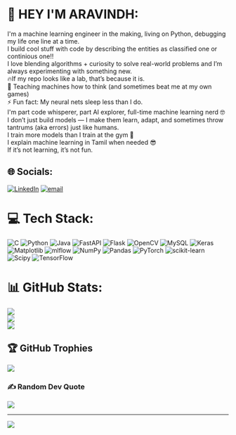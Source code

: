 # 💫 HEY I'M ARAVINDH:
I'm a machine learning engineer in the making, living on Python, debugging my life one line at a time. <br>I build cool stuff with code by describing the entities as classified one or continious one!! <br>I love blending algorithms + curiosity to solve real-world problems and I’m always experimenting with something new. <br>🔥If my repo looks like a lab, that’s because it is.<br>🤖 Teaching machines how to think (and sometimes beat me at my own games)<br>⚡ Fun fact: My neural nets sleep less than I do.<br>I'm part code whisperer, part AI explorer, full-time machine learning nerd 🤓<br>I don’t just build models — I make them learn, adapt, and sometimes throw tantrums (aka errors) just like humans.<br>I train more models than I train at the gym 💪<br>I explain machine learning in Tamil when needed 😎<br>If it’s not learning, it’s not fun.<br>


## 🌐 Socials:
[![LinkedIn](https://img.shields.io/badge/LinkedIn-%230077B5.svg?logo=linkedin&logoColor=white)](https://linkedin.com/in/https://www.linkedin.com/in/sri-aravindh-6442b3284?utm_source=share&utm_campaign=share_via&utm_content=profile&utm_medium=android_app) [![email](https://img.shields.io/badge/Email-D14836?logo=gmail&logoColor=white)](mailto:srinivasaaravindh15@gmail.com) 

# 💻 Tech Stack:
![C](https://img.shields.io/badge/c-%2300599C.svg?style=for-the-badge&logo=c&logoColor=white) ![Python](https://img.shields.io/badge/python-3670A0?style=for-the-badge&logo=python&logoColor=ffdd54) ![Java](https://img.shields.io/badge/java-%23ED8B00.svg?style=for-the-badge&logo=openjdk&logoColor=white) ![FastAPI](https://img.shields.io/badge/FastAPI-005571?style=for-the-badge&logo=fastapi) ![Flask](https://img.shields.io/badge/flask-%23000.svg?style=for-the-badge&logo=flask&logoColor=white) ![OpenCV](https://img.shields.io/badge/opencv-%23white.svg?style=for-the-badge&logo=opencv&logoColor=white) ![MySQL](https://img.shields.io/badge/mysql-4479A1.svg?style=for-the-badge&logo=mysql&logoColor=white) ![Keras](https://img.shields.io/badge/Keras-%23D00000.svg?style=for-the-badge&logo=Keras&logoColor=white) ![Matplotlib](https://img.shields.io/badge/Matplotlib-%23ffffff.svg?style=for-the-badge&logo=Matplotlib&logoColor=black) ![mlflow](https://img.shields.io/badge/mlflow-%23d9ead3.svg?style=for-the-badge&logo=numpy&logoColor=blue) ![NumPy](https://img.shields.io/badge/numpy-%23013243.svg?style=for-the-badge&logo=numpy&logoColor=white) ![Pandas](https://img.shields.io/badge/pandas-%23150458.svg?style=for-the-badge&logo=pandas&logoColor=white) ![PyTorch](https://img.shields.io/badge/PyTorch-%23EE4C2C.svg?style=for-the-badge&logo=PyTorch&logoColor=white) ![scikit-learn](https://img.shields.io/badge/scikit--learn-%23F7931E.svg?style=for-the-badge&logo=scikit-learn&logoColor=white) ![Scipy](https://img.shields.io/badge/SciPy-%230C55A5.svg?style=for-the-badge&logo=scipy&logoColor=%white) ![TensorFlow](https://img.shields.io/badge/TensorFlow-%23FF6F00.svg?style=for-the-badge&logo=TensorFlow&logoColor=white)
# 📊 GitHub Stats:
![](https://github-readme-stats.vercel.app/api?username=ARAVINDH-1505&theme=dark&hide_border=false&include_all_commits=false&count_private=false)<br/>
![](https://nirzak-streak-stats.vercel.app/?user=ARAVINDH-1505&theme=dark&hide_border=false)<br/>
![](https://github-readme-stats.vercel.app/api/top-langs/?username=ARAVINDH-1505&theme=dark&hide_border=false&include_all_commits=false&count_private=false&layout=compact)

## 🏆 GitHub Trophies
![](https://github-profile-trophy.vercel.app/?username=ARAVINDH-1505&theme=jolly&no-frame=false&no-bg=true&margin-w=4)

### ✍️ Random Dev Quote
![](https://quotes-github-readme.vercel.app/api?type=horizontal&theme=radical)

---
[![](https://visitcount.itsvg.in/api?id=ARAVINDH-1505&icon=0&color=0)](https://visitcount.itsvg.in)

<!-- Proudly created with GPRM ( https://gprm.itsvg.in ) -->
